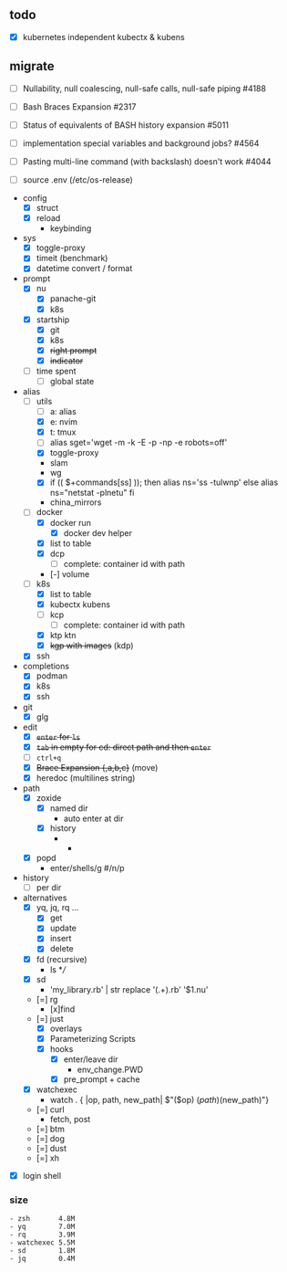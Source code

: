 ## todo
- [x] kubernetes independent kubectx & kubens

## migrate
- [ ] Nullability, null coalescing, null-safe calls, null-safe piping #4188
- [ ] Bash Braces Expansion #2317
- [ ] Status of equivalents of BASH history expansion #5011
- [ ] implementation special variables and background jobs? #4564
- [ ] Pasting multi-line command (with backslash) doesn't work #4044
- [ ] source .env (/etc/os-release)


- config
    - [x] struct
    - [x] reload
        - keybinding
- sys
    - [x] toggle-proxy
    - [x] timeit (benchmark)
    - [x] datetime convert / format
- prompt
    - [x] nu
        - [x] panache-git
        - [x] k8s
    - [x] startship
        - [x] git
        - [x] k8s
        - [x] ~~right prompt~~
        - [x] ~~indicator~~
    - [ ] time spent
        - [ ] global state
- alias
    - [ ] utils
        - [ ] a: alias
        - [x] e: nvim
        - [x] t: tmux
        - [ ] alias sget='wget -m -k -E -p -np -e robots=off'
        - [x] toggle-proxy
        - slam
        - wg
        - [x] if (( $+commands[ss] )); then
              alias ns='ss -tulwnp'
          else
              alias ns="netstat -plnetu"
          fi
        - china_mirrors
    - [ ] docker
        - [x] docker run
            - [x] docker dev helper
        - [x] list to table
        - [x] dcp
            - [ ] complete: container id with path
        - [-] volume
    - [ ] k8s
        - [x] list to table
        - [x] kubectx kubens
        - [ ] kcp
            - [ ] complete: container id with path
        - [x] ktp ktn
        - [x] ~~kgp with images~~ (kdp)
    - [x] ssh
- completions
    - [x] podman
    - [x] k8s
    - [x] ssh
- git
    - [x] glg
- edit
    - [x] ~~`enter` for `ls`~~
    - [x] ~~`tab` in empty for cd: direct path and then `enter`~~
    - [ ] `ctrl+q`
    - [x] ~~Brace Expansion {,a,b,c}~~ (move)
    - [x] heredoc (multilines string)
- path
    - [x] zoxide
        - [x] named dir
            - auto enter at dir
        - [x] history
            - -
    - [x] popd
        - enter/shells/g #/n/p
- history
    - [ ] per dir
- alternatives
    - [x] yq, jq, rq ...
        - [x] get
        - [x] update
        - [x] insert
        - [x] delete
    - [x] fd (recursive)
        - ls **/*
    - [x] sd
        - 'my_library.rb' | str replace '(.+).rb' '$1.nu'
    - [=] rg
        - [x]find
    - [=] just
        - [x] overlays
        - [x] Parameterizing Scripts
        - [x] hooks
            - [x] enter/leave dir
                - env_change.PWD
            - [x] pre_prompt + cache
    - [x] watchexec
        - watch . { |op, path, new_path| $"($op) ($path) ($new_path)"}
    - [=] curl
        - fetch, post
    - [=] btm
    - [=] dog
    - [=] dust
    - [=] xh
- [x] login shell

### size
    - zsh       4.8M
    - yq        7.0M
    - rq        3.9M
    - watchexec 5.5M
    - sd        1.8M
    - jq        0.4M
